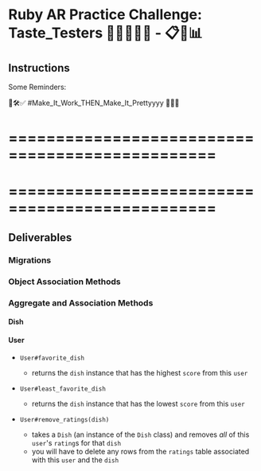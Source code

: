 # Ruby AR Practice Challenge:  Taste_Testers 🍱🍜😋🍲🥗 - 📋🧐📊  


<!-- For this assignment, we'll be working with a new Restaurant domain. We'll be
focusing on the most difficult part of helping this small business start; tasting the food 🍽🧐.  -->

<!-- Lol 🤣 -->

<!-- We will be designing the database that will soon interface with a frontend for providing this new small business with feeback on their Dishes! 😰👎 / 😋👍 -->



<!-- 
================================================
================================




We have three models: `User`, `Rating`, and `Dish`.

For our purposes, a `Dish` has many `User`s, a `User` has many `Dish`es,
and a `Rating` belongs to a `User` and to a `Dish`.

`Dish` - `User` is a **many to many relationship** 👀. -->


<!-- **Note**: You should (❗️👀❗️DEFINITELY❗️👀❗️) draw your domain/domain model/database diagram/model associaitions on paper or on a whiteboard or psudocode _BEFORE you
start coding_ 🙃. Remember to identify a single source of truth for your data. -->




<!-- ## Topics

- Active Record Migrations
- Active Record Associations
- Class and Instance Methods
- Active Record Querying -->


## Instructions

<!-- To get started, run `bundle install` while inside of this directory. -->

<!-- Build out all of the methods listed in the deliverables. The methods are listed
in a suggested order, but you can feel free to tackle the ones you think are
easiest. Be careful: some of the later methods rely on earlier ones. -->


<!-- ❗️❗️❗️❗️

**Remember!** This practice challenge does NOT have tests. You'll need to create your own sample instances so that you can try out your code on your own. Make sure your associations and
methods work in the console before submitting.

❗️❗️❗️❗️ -->

<!-- Though there are no test files, you have been provided a tool that you can use to test your code. To use it,
run `rake console` from the command line. This will start a `pry` session with
your classes defined. You can test out the methods that you write there. 

You are also encouraged to use the `seeds.rb` file to create sample data to test your
models and associations. -->


Some Reminders: 

<!-- Writing error-free code is more important than completing all of the
deliverables listed - prioritize writing methods that work over writing more
methods that don't work 😅.  -->

<!-- ❗️👀❗️ You should test your code in the console as you write. ❗️👀❗️ -->

<!-- Similarly, messy code that works is better than clean code that doesn't. First,
prioritize getting things working. Then, if there is time at the end, refactor
your code to adhere to best practices. -->

💪🛠✅ #Make_It_Work_THEN_Make_It_Prettyyyy 🌈🙌✨

<!-- >> **Before you Call It Quits!** Save and run your code to verify that it works as you
expect. If you have any methods that are not working yet, feel free to leave
reasons describing your progress. -->




================================================
================================





<!-- ## What You Already Have

The starter code has 

migrations and models for the initial `User` and `Dish`
models, and 

seed data for some `User`s and `Dish`s. 

The GOAL is for your schema/tables to look like this: -->

<!-- #### users Table

| Column | Type   |
| ------ | ------ |
| name       | String |
| location   | String | -->

<!-- #### dishes Table 

| Column | Type    |
| ------ | ------- |
| name   | String  |
| intended_to_be   | String |
| current_price  | Float | -->

<!-- Hmmmm, inquisitive are you 💻🤔; you might notice that there is a table MISSING 🙃. -->

<!-- Lol 🤣 -->

<!-- Well YOU will need to decipher what that will look like based upon the attributes specified in the deliverables below 😬.

YOU will need to create the migration for the `ratings` table, as well as the `users` table and `dishes` table. -->

<!-- No pun intented - dishes .... table 😀 .... get it 😅 -->




================================================
================================




## Deliverables

<!-- Write the following methods in the classes in the files provided. Feel free to
build out any helper methods if needed.

Deliverables use the notation `#` for instance methods, and `.` for class
methods.

Remember: Active Record gives your classes access to a lot of methods already!

Keep in mind what methods Active Record gives you access to on each of your
classes when you're approaching the deliverables below. -->


### Migrations

<!-- Before working on the rest of the deliverables, you will need to create a
migration for the `ratings` table, as well as the `users` table and `dishes` table. -->

<!-- - A `Rating` belongs to a `Dish`, and a `Rating` also belongs to a `User`. In
  your migration, create any columns your `ratings` table will need to establish
  these relationships.
- The `ratings` table should also have:
  - A `score` column that stores an integer (Lowest being 0, Highest being 10).
  - A `reason` column that stores a string.
  - A `recommended_price` column that stores a float. -->

<!-- After creating and running your migration, create your `Rating` class, and use
the `seeds.rb` file to create `Rating` instances so you can test your code.

**Once you've set up your `ratings` table**, work on building out the following
deliverables. -->

### Object Association Methods

<!-- Use Active Record association macros and Active Record query methods where
APPROPRIATE (i.e. `has_many`, `has_many through`, and `belongs_to`). -->


<!-- #### Rating -->

<!-- - `Rating#user`
  - returns the `User` instance for this Rating -->
<!-- - `Rating#dish`
  - returns the `Dish` instance for this Rating -->


<!-- #### Dish -->
<!-- 
- `Dish#ratings`
  - returns a collection of all the `Rating`s for the Dish
- `Dish#users`
  - returns a collection of all the `User`s who rated the Dish -->


<!-- #### User -->

<!-- - `User#ratings`
  - returns a collection of all the `Rating`s that the User has given
- `User#dishes`
  - returns a collection of all the `Dishe`s that the User has rated -->

<!-- ❗️❗️❗️❗️

Use `rake console` and check that these methods work before proceeding. For
example, you should be able to call `User.first.dishes` and see a list of the
`dishes` for the first `user` in the database based on your seed data; and
`Rating.first.user` should return the `user` for the first `rating` in the database.

❗️❗️❗️❗️ -->



### Aggregate and Association Methods


<!-- #### Rating -->

<!-- - `Rating#print_rating`
  - should `puts` to the terminal a string formatted as follows: `Rating for {insert dish name} by {insert user name}: {insert rating score}. Becuase, {insert rating reason}` -->


#### Dish

<!-- - `Dish#leave_rating(user, score, reason, recommended_price)`
  - takes a `User` (an instance of the `User` class), a `score` (integer), a `reason` (string), and a `recommended_price` as arguments, and creates a new `Rating` in the database associated with this `Dish` and the `User`

- `Dish#print_all_ratings`
  - should `puts` to the terminal a string representing each `rating` for this `dish`
  - each `rating` should be formatted as follows: `Rating for {insert dish name} by {insert user name}: {insert rating score}. Becuase, {insert rating reason}`

- `Dish#average_rating`
  - returns a `float` representing the average `score` for all `rating`s for this `dish`
  - remember that the average of something is the sum of all the values, divided by the number of values:
    - the average of 1,1,1  : (1 + 1 + 1)/3
    - the average of 2,2,2  : (2 + 2 + 2)/3
    - the average of 3,3,3  : (3 + 3 + 3)/3
    - the average of 1,2,3,4: (1 + 2 + 3 + 4)/4
  
- `Dish#is_dish_popular`
  - returns `true` if `dish` has an average score above a 5, or `false` if the `dish` has an average score below 5 -->


#### User

- `User#favorite_dish`
  - returns the `dish` instance that has the highest `score` from this `user`

- `User#least_favorite_dish`
  - returns the `dish` instance that has the lowest `score` from this `user`

- `User#remove_ratings(dish)`
  - takes a `Dish` (an instance of the `Dish` class) and removes _all_ of this `user`'s `rating`s for that `dish`
  - you will have to delete any rows from the `ratings` table associated with this `user` and the `dish`




  